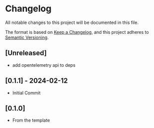 # Changelog

All notable changes to this project will be documented in this file.

The format is based on [Keep a Changelog](https://keepachangelog.com/en/1.1.0/),
and this project adheres to [Semantic Versioning](https://semver.org/spec/v2.0.0.html).


## [Unreleased]

* add opentelemetry api to deps
  
## [0.1.1] - 2024-02-12

* Initial Commit

## [0.1.0]

* From the template
